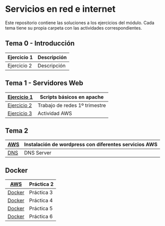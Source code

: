 # Servicios en red e internet

Este repositorio contiene las soluciones a los ejercicios del módulo. Cada tema tiene su propia carpeta con las actividades correspondientes.

## Tema 0 - Introducción

| Ejercicio 1 | Descripción  |
|-------------|--------------|
| Ejercicio 2 | Descripción  |

## Tema 1 - Servidores Web

|[Ejercicio 1](Tema1/Trabajando-con-scripts/Practica1.md) | Scripts básicos en apache |
|-------------|--------------|
|[Ejercicio 2](Tema1/Trabajo%201º%20trimestre/Servidoresweb.md) | Trabajo de redes 1º trimestre |
|[Ejercicio 3](Tema1/PracticaAWS/AWS.md) | Actividad AWS |


## Tema 2
|[AWS](Tema2/Practica_Servidor_alojamiento_web.md) | Instalación de wordpress con diferentes servicios AWS |
|-------------|--------------|
|[DNS](Tema2/DNS_Bind.md) | DNS Server |

## Docker
|[AWS](Tema3/docker2.md) | Práctica 2 |
|-------------|--------------|
|[Docker](Tema3/docker3.md) | Práctica 3 |
|[Docker](Tema3/docker4.md) | Práctica 4 |
|[Docker](Tema3/docker5.md) | Práctica 5 |
|[Docker](Tema3/docker6.md) | Práctica 6 |
